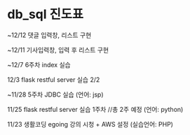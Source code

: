 db_sql 진도표
======
~12/12 
댓글 입력창, 리스트 구현

~12/11 
기사입력창, 입력 후 리스트 구현

~12/7
6주차 index 실습

12/3
flask restful server 실습 2/2

~11/28
5주차 JDBC 실습 (언어: jsp)

11/25 
flask restful server 실습 1주차 //총 2주 예정 (언어: python)

11/23 생활코딩 egoing 강의 시청 + AWS 설정 (실습언어: PHP)

